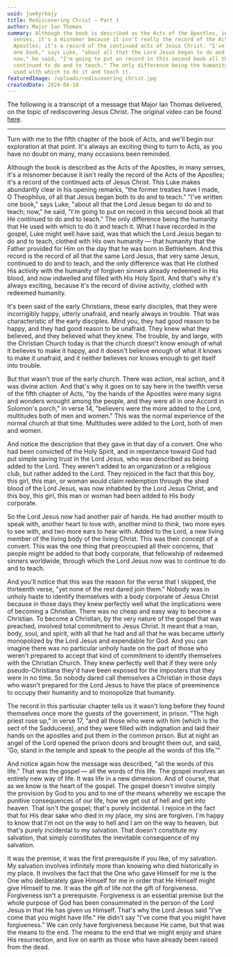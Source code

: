 ```yaml
---
uuid: jue6yrkajy
title: Rediscovering Christ — Part 1
author: Major Ian Thomas
summary: Although the book is described as the Acts of the Apostles, in many
  senses, it's a misnomer because it isn't really the record of the Acts of the
  Apostles; it's a record of the continued acts of Jesus Christ. "I've written
  one book," says Luke, "about all that the Lord Jesus began to do and to teach;
  now," he said, "I'm going to put on record in this second book all that He
  continued to do and to teach." The only difference being the humanity that He
  used with which to do it and teach it.
featuredImage: /uploads/rediscovering_christ.jpg
createdDate: 2024-04-18
---
```

The following is a transcript of a message that Major Ian Thomas delivered, on the topic of rediscovering Jesus Christ. The original video can be found [here](https://www.youtube.com/watch?v=GiuOogv2YZE).

- - -

Turn with me to the fifth chapter of the book of Acts, and we'll begin our exploration at that point. It's always an exciting thing to turn to Acts, as you have no doubt on many, many occasions been reminded.

Although the book is described as the Acts of the Apostles, in many senses, it's a misnomer because it isn't really the record of the Acts of the Apostles; it's a record of the continued acts of Jesus Christ. This Luke makes abundantly clear in his opening remarks, "the former treaties have I made, O Theophilus, of all that Jesus began both to do and to teach." "I've written one book," says Luke, "about all that the Lord Jesus began to do and to teach; now," he said, "I'm going to put on record in this second book all that He continued to do and to teach." The only difference being the humanity that He used with which to do it and teach it. What I have recorded in the gospel, Luke might well have said, was that which the Lord Jesus began to do and to teach, clothed with His own humanity — that humanity that the Father provided for Him on the day that he was born in Bethlehem. And this record is the record of all that the same Lord Jesus, that very same Jesus, continued to do and to teach, and the only difference was that He clothed His activity with the humanity of forgiven sinners already redeemed in His blood, and now indwelled and filled with His Holy Spirit. And that's why it's always exciting, because it's the record of divine activity, clothed with redeemed humanity.

It's been said of the early Christians, these early disciples, that they were incorrigibly happy, utterly unafraid, and nearly always in trouble. That was characteristic of the early disciples. Mind you, they had good reason to be happy, and they had good reason to be unafraid. They knew what they believed, and they believed what they knew. The trouble, by and large, with the Christian Church today is that the church doesn't know enough of what it believes to make it happy, and it doesn't believe enough of what it knows to make it unafraid, and it neither believes nor knows enough to get itself into trouble.

But that wasn't true of the early church. There was action, real action, and it was divine action. And that's why it goes on to say here in the twelfth verse of the fifth chapter of Acts, "by the hands of the Apostles were many signs and wonders wrought among the people, and they were all in one Accord in Solomon's porch," in verse 14, "believers were the more added to the Lord, multitudes both of men and women." This was the normal experience of the normal church at that time. Multitudes were added to the Lord, both of men and women.

And notice the description that they gave in that day of a convert. One who had been convicted of the Holy Spirit, and in repentance toward God had put simple saving trust in the Lord Jesus, who was described as being added to the Lord. They weren't added to an organization or a religious club, but rather added to the Lord. They rejoiced in the fact that this boy, this girl, this man, or woman would claim redemption through the shed blood of the Lord Jesus, was now inhabited by the Lord Jesus Christ, and this boy, this girl, this man or woman had been added to His body corporate.

So the Lord Jesus now had another pair of hands. He had another mouth to speak with, another heart to love with, another mind to think, two more eyes to see with, and two more ears to hear with. Added to the Lord, a new living member of the living body of the living Christ. This was their concept of a convert. This was the one thing that preoccupied all their concerns, that people might be added to that body corporate, that fellowship of redeemed sinners worldwide, through which the Lord Jesus now was to continue to do and to teach.

And you'll notice that this was the reason for the verse that I skipped, the thirteenth verse, "yet none of the rest dared join them." Nobody was in unholy haste to identify themselves with a body corporate of Jesus Christ because in those days they knew perfectly well what the implications were of becoming a Christian. There was no cheap and easy way to become a Christian. To become a Christian, by the very nature of the gospel that was preached, involved total commitment to Jesus Christ. It meant that a man, body, soul, and spirit, with all that he had and all that he was became utterly monopolized by the Lord Jesus and expendable for God. And you can imagine there was no particular unholy haste on the part of those who weren't prepared to accept that kind of commitment to identify themselves with the Christian Church. They knew perfectly well that if they were only pseudo-Christians they'd have been exposed for the imposters that they were in no time. So nobody dared call themselves a Christian in those days who wasn't prepared for the Lord Jesus to have the place of preeminence to occupy their humanity and to monopolize that humanity.

The record in this particular chapter tells us it wasn't long before they found themselves once more the guests of the government, in prison. "The high priest rose up," in verse 17, "and all those who were with him (which is the sect of the Sadducees), and they were filled with indignation and laid their hands on the apostles and put them in the common prison. But at night an angel of the Lord opened the prison doors and brought them out, and said, 'Go, stand in the temple and speak to the people all the words of this life.'"

And notice again how the message was described, "all the words of this life." That was the gospel — all the words of this life. The gospel involves an entirely new way of life. It was life in a new dimension. And of course, that as we know is the heart of the gospel. The gospel doesn't involve simply the provision by God to you and to me of the means whereby we escape the punitive consequences of our life, how we get out of hell and get into heaven. That isn't the gospel; that's purely incidental. I rejoice in the fact that for His dear sake who died in my place, my sins are forgiven. I'm happy to know that I'm not on the way to hell and I am on the way to heaven, but that's purely incidental to my salvation. That doesn't constitute my salvation, that simply constitutes the inevitable consequence of my salvation.

It was the premise, it was the first prerequisite if you like, of my salvation. My salvation involves infinitely more than knowing who died historically in my place. It involves the fact that the One who gave Himself for me is the One who deliberately gave Himself for me in order that He Himself might give Himself to me. It was the gift of life not the gift of forgiveness. Forgiveness isn't a prerequisite. Forgiveness is an essential premise but the whole purpose of God has been consummated in the person of the Lord Jesus in that He has given us Himself. That's why the Lord Jesus said "I've come that you might have life." He didn't say "I've come that you might have forgiveness." We can only have forgiveness because He came, but that was the means to the end. The means to the end that we might enjoy and share His resurrection, and live on earth as those who have already been raised from the dead.
